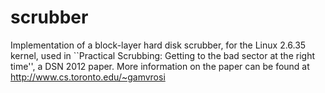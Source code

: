 # scrubber

Implementation of a block-layer hard disk scrubber, for the Linux 2.6.35 kernel,
used in ``Practical Scrubbing: Getting to the bad sector at the right time'',
a DSN 2012 paper. More information on the paper can be found at
http://www.cs.toronto.edu/~gamvrosi
